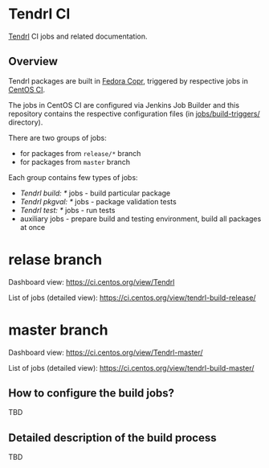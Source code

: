 Tendrl CI
=========

[Tendrl](http://tendrl.org/) CI jobs and related documentation.

## Overview
Tendrl packages are built in [Fedora Copr](https://copr.fedorainfracloud.org/coprs/tendrl/),
triggered by respective jobs in [CentOS CI](ci.centos.org).

The jobs in CentOS CI are configured via Jenkins Job Builder
and this repository contains the respective configuration files
(in [jobs/build-triggers/](https://github.com/Tendrl/tendrl-ci/tree/master/jobs/build-triggers)
directory).

There are two groups of jobs:
* for packages from ``release/*`` branch
* for packages from ``master`` branch

Each group contains few types of jobs:
* *Tendrl build: \** jobs - build particular package
* *Tendrl pkgval: \** jobs - package validation tests
* *Tendrl test: \** jobs - run tests
* auxiliary jobs - prepare build and testing environment, build all packages at once

# relase branch
Dashboard view: https://ci.centos.org/view/Tendrl

List of jobs (detailed view): https://ci.centos.org/view/tendrl-build-release/


# master branch
Dashboard view: https://ci.centos.org/view/Tendrl-master/

List of jobs (detailed view): https://ci.centos.org/view/tendrl-build-master/

## How to configure the build jobs?

TBD

## Detailed description of the build process

TBD
